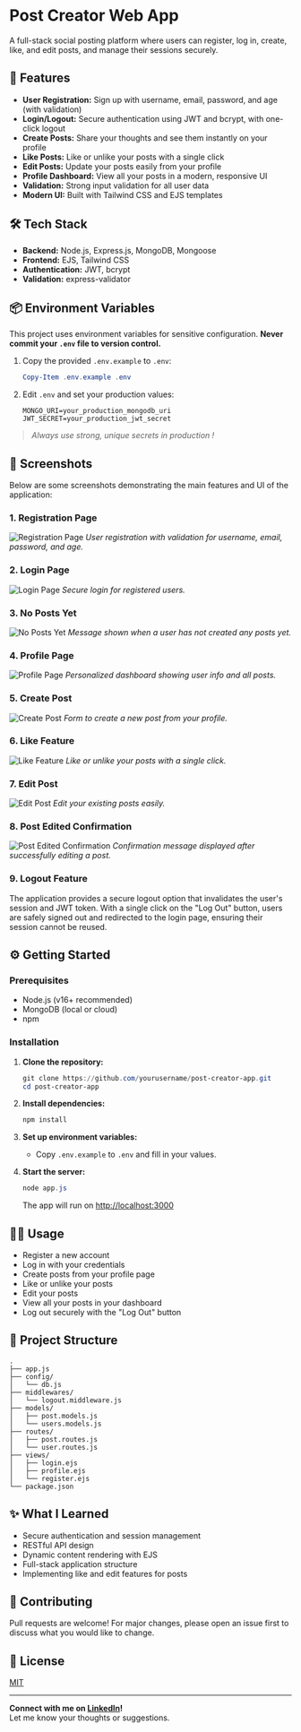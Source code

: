 # Post Creator Web App

A full-stack social posting platform where users can register, log in, create, like, and edit posts, and manage their sessions securely.

## 🚀 Features

- **User Registration:** Sign up with username, email, password, and age (with validation)
- **Login/Logout:** Secure authentication using JWT and bcrypt, with one-click logout
- **Create Posts:** Share your thoughts and see them instantly on your profile
- **Like Posts:** Like or unlike your posts with a single click
- **Edit Posts:** Update your posts easily from your profile
- **Profile Dashboard:** View all your posts in a modern, responsive UI
- **Validation:** Strong input validation for all user data
- **Modern UI:** Built with Tailwind CSS and EJS templates

## 🛠️ Tech Stack

- **Backend:** Node.js, Express.js, MongoDB, Mongoose
- **Frontend:** EJS, Tailwind CSS
- **Authentication:** JWT, bcrypt
- **Validation:** express-validator

## 📦 Environment Variables

This project uses environment variables for sensitive configuration. **Never commit your `.env` file to version control.**

1. Copy the provided `.env.example` to `.env`:
   ```powershell
   Copy-Item .env.example .env
   ```
2. Edit `.env` and set your production values:
   ```env
   MONGO_URI=your_production_mongodb_uri
   JWT_SECRET=your_production_jwt_secret
   ```

> _Always use strong, unique secrets in production !_

## 📸 Screenshots

Below are some screenshots demonstrating the main features and UI of the application:

### 1. Registration Page
![Registration Page](Images/Screenshot%202025-05-26%20094918.png)
*User registration with validation for username, email, password, and age.*

### 2. Login Page
![Login Page](Images/Screenshot%202025-05-26%20095048.png)
*Secure login for registered users.*

### 3. No Posts Yet
![No Posts Yet](Images/Screenshot%202025-05-26%20094939.png)
*Message shown when a user has not created any posts yet.*

### 4. Profile Page
![Profile Page](Images/Screenshot%202025-05-26%20095025.png)
*Personalized dashboard showing user info and all posts.*

### 5. Create Post
![Create Post](Images/Screenshot%202025-05-26%20110317.png)
*Form to create a new post from your profile.*

### 6. Like Feature
![Like Feature](Images/Screenshot%202025-05-26%20105327.png)
*Like or unlike your posts with a single click.*

### 7. Edit Post
![Edit Post](Images/Screenshot%202025-05-26%20110542.png)
*Edit your existing posts easily.*

### 8. Post Edited Confirmation
![Post Edited Confirmation](Images/Screenshot%202025-05-26%20110549.png)
*Confirmation message displayed after successfully editing a post.*

### 9. Logout Feature
The application provides a secure logout option that invalidates the user's session and JWT token. With a single click on the "Log Out" button, users are safely signed out and redirected to the login page, ensuring their session cannot be reused.

## ⚙️ Getting Started

### Prerequisites

- Node.js (v16+ recommended)
- MongoDB (local or cloud)
- npm

### Installation

1. **Clone the repository:**
   ```powershell
   git clone https://github.com/yourusername/post-creator-app.git
   cd post-creator-app
   ```

2. **Install dependencies:**
   ```powershell
   npm install
   ```

3. **Set up environment variables:**
   - Copy `.env.example` to `.env` and fill in your values.

4. **Start the server:**
   ```powershell
   node app.js
   ```
   The app will run on [http://localhost:3000](http://localhost:3000)

## 🧑‍💻 Usage

- Register a new account
- Log in with your credentials
- Create posts from your profile page
- Like or unlike your posts
- Edit your posts
- View all your posts in your dashboard
- Log out securely with the "Log Out" button

## 📂 Project Structure

```
.
├── app.js
├── config/
│   └── db.js
├── middlewares/
│   └── logout.middleware.js
├── models/
│   ├── post.models.js
│   └── users.models.js
├── routes/
│   ├── post.routes.js
│   └── user.routes.js
├── views/
│   ├── login.ejs
│   ├── profile.ejs
│   └── register.ejs
└── package.json
```

## ✨ What I Learned

- Secure authentication and session management
- RESTful API design
- Dynamic content rendering with EJS
- Full-stack application structure
- Implementing like and edit features for posts

## 🤝 Contributing

Pull requests are welcome! For major changes, please open an issue first to discuss what you would like to change.

## 📄 License

[MIT](LICENSE)

---

**Connect with me on [LinkedIn](https://www.linkedin.com/)!**  
Let me know your thoughts or suggestions.

